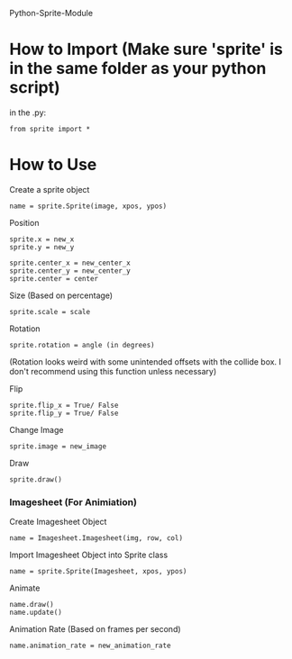 Python-Sprite-Module


# How to Import (Make sure 'sprite' is in the same folder as your python script)

in the .py:
```
from sprite import *
```

# How to Use

Create a sprite object
```
name = sprite.Sprite(image, xpos, ypos)
```

Position
```
sprite.x = new_x
sprite.y = new_y

sprite.center_x = new_center_x
sprite.center_y = new_center_y
sprite.center = center
```

Size (Based on percentage)
```
sprite.scale = scale 
```

Rotation
```
sprite.rotation = angle (in degrees)
```
(Rotation looks weird with some unintended offsets with the collide box. I don't recommend using this function unless necessary)

Flip
```
sprite.flip_x = True/ False
sprite.flip_y = True/ False
```

Change Image
```
sprite.image = new_image
```

Draw
```
sprite.draw()
```

### Imagesheet (For Animiation)
Create Imagesheet Object
```
name = Imagesheet.Imagesheet(img, row, col)
```

Import Imagesheet Object into Sprite class
```
name = sprite.Sprite(Imagesheet, xpos, ypos)
```

Animate
```
name.draw()
name.update()
```

Animation Rate (Based on frames per second)
```
name.animation_rate = new_animation_rate
```

